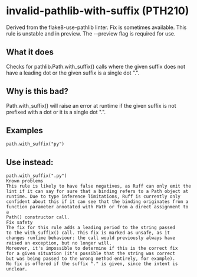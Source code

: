 # invalid-pathlib-with-suffix (PTH210)
Derived from the flake8-use-pathlib linter.
Fix is sometimes available.
This rule is unstable and in preview. The --preview flag is required for use.
## What it does
Checks for pathlib.Path.with_suffix() calls where
the given suffix does not have a leading dot
or the given suffix is a single dot ".".
## Why is this bad?
Path.with_suffix() will raise an error at runtime
if the given suffix is not prefixed with a dot
or it is a single dot ".".
## Examples
```
path.with_suffix("py")
```
## Use instead:
```
path.with_suffix(".py")
Known problems
This rule is likely to have false negatives, as Ruff can only emit the
lint if it can say for sure that a binding refers to a Path object at
runtime. Due to type inference limitations, Ruff is currently only
confident about this if it can see that the binding originates from a
function parameter annotated with Path or from a direct assignment to a
Path() constructor call.
Fix safety
The fix for this rule adds a leading period to the string passed
to the with_suffix() call. This fix is marked as unsafe, as it
changes runtime behaviour: the call would previously always have
raised an exception, but no longer will.
Moreover, it's impossible to determine if this is the correct fix
for a given situation (it's possible that the string was correct
but was being passed to the wrong method entirely, for example).
No fix is offered if the suffix "." is given, since the intent is unclear.
```
